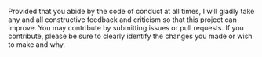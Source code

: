Provided that you abide by the code of conduct at all times, I will gladly take any and all constructive feedback and criticism so that this project can improve.
You may contribute by submitting issues or pull requests. If you contribute, please be sure to clearly identify the changes you made or wish to make and why.
